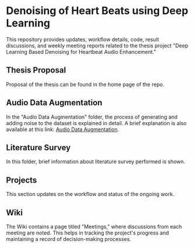 # Denoising of Heart Beats using Deep Learning
This repository provides updates, workflow details, code, result discussions, and weekly meeting reports related to the thesis project "Deep Learning Based Denoising for Heartbeat Audio Enhancement."

## Thesis Proposal
Proposal of the thesis can be found in the home page of the repo.

## Audio Data Augmentation
In the "Audio Data Augmentation" folder, the process of generating and adding noise to the dataset is explained in detail. A brief explanation is also available at this link: [Audio Data Augmentation](https://colab.research.google.com/drive/1zMEtEADFG4QIp2JfXAvHPjUVydHzipc0?usp=sharing).

## Literature Survey
In this folder, brief information about literature survey performed is shown.

## Projects
This section updates on the workflow and status of the ongoing work.

## Wiki
The Wiki contains a page titled "Meetings," where discussions from each meeting are noted. This helps in tracking the project's progress and maintaining a record of decision-making processes.
